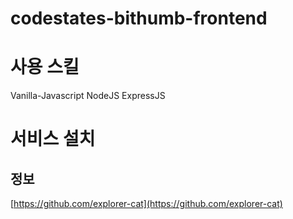 # codestates-bithumb-frontend
>


# 사용 스킬
Vanilla-Javascript NodeJS ExpressJS


# 서비스 설치




## 정보

[https://github.com/explorer-cat](https://github.com/explorer-cat)
